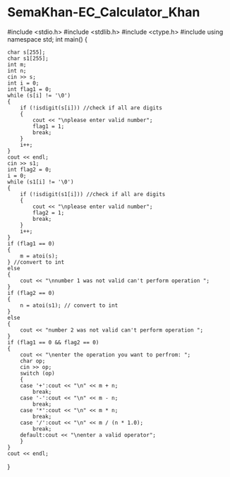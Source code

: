 # SemaKhan-EC_Calculator_Khan
#include <stdio.h>
#include <stdlib.h>
#include <ctype.h>
#include <iostream>
using namespace std;
int main()
{

    char s[255];
    char s1[255];
    int m;
    int n;
    cin >> s;
    int i = 0;
    int flag1 = 0;
    while (s[i] != '\0')
    {
        if (!isdigit(s[i])) //check if all are digits
        {
            cout << "\nplease enter valid number";
            flag1 = 1;
            break;
        }
        i++;
    }
    cout << endl;
    cin >> s1;
    int flag2 = 0;
    i = 0;
    while (s1[i] != '\0')
    {
        if (!isdigit(s1[i])) //check if all are digits
        {
            cout << "\nplease enter valid number";
            flag2 = 1;
            break;
        }
        i++;
    }
    if (flag1 == 0)
    {
        m = atoi(s);
    } //convert to int
    else
    {
        cout << "\nnumber 1 was not valid can't perform operation ";
    }
    if (flag2 == 0)
    {
        n = atoi(s1); // convert to int
    }
    else
    {
        cout << "number 2 was not valid can't perform operation ";
    }
    if (flag1 == 0 && flag2 == 0)
    {
        cout << "\nenter the operation you want to perfrom: ";
        char op;
        cin >> op;
        switch (op)
        {
        case '+':cout << "\n" << m + n;
            break;
        case '-':cout << "\n" << m - n;
            break;
        case '*':cout << "\n" << m * n;
            break;
        case '/':cout << "\n" << m / (n * 1.0);
            break;
        default:cout << "\nenter a valid operator";
        }
    }
    cout << endl;

}
